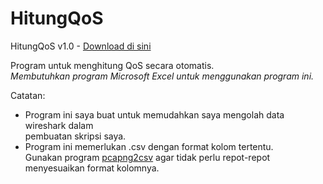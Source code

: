 # HitungQoS
HitungQoS v1.0 - [Download di sini]

Program untuk menghitung QoS secara otomatis.  
*Membutuhkan program Microsoft Excel untuk menggunakan program ini.*

Catatan:  
- Program ini saya buat untuk memudahkan saya mengolah data wireshark dalam  
  pembuatan skripsi saya.
- Program ini memerlukan .csv dengan format kolom tertentu.  
  Gunakan program [pcapng2csv] agar tidak perlu repot-repot menyesuaikan format kolomnya.

[Download di sini]: https://raw.githubusercontent.com/yasawibu/HitungQoS/master/build/HitungQoS-v0.1.zip
[pcapng2csv]: https://github.com/yasawibu/pcapng2csv

